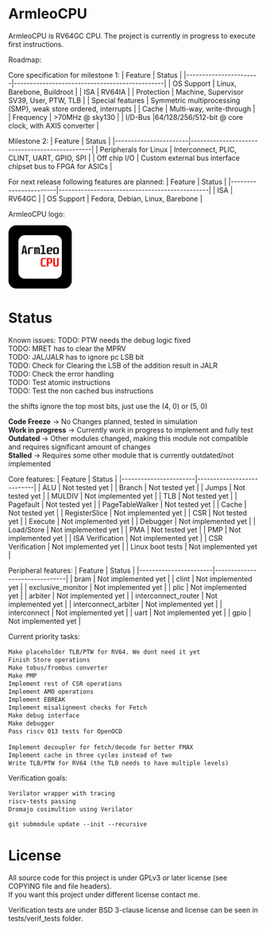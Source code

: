 # ArmleoCPU

ArmleoCPU is RV64GC CPU. The project is currently in progress to execute first instructions.


Roadmap:

Core specification for milestone 1:
| Feature               | Status                                        |
|-----------------------|-----------------------------------------------|
| OS Support            | Linux, Barebone, Buildroot               |
| ISA                   | RV64IA                                        |
| Protection            | Machine, Supervisor SV39, User, PTW, TLB      |
| Special features      | Symmetric multiprocessing (SMP), weak store ordered, interrupts |
| Cache                 | Multi-way, write-through |
| Frequency             | >70MHz @ sky130                               |
| I/D-Bus               |64/128/256/512-bit @ core clock, with AXI5 converter |

Milestone 2:
| Feature               | Status                                        |
|-----------------------|-----------------------------------------------|
| Peripherals for Linux | Interconnect, PLIC, CLINT, UART, GPIO, SPI    |
| Off chip I/O          | Custom external bus interface chipset bus to FPGA for ASICs |

For next release following features are planned:
| Feature               | Status                                        |
|-----------------------|-----------------------------------------------|
| ISA                   | RV64GC                                        |
| OS Support            | Fedora, Debian, Linux, Barebone               |

ArmleoCPU logo:

<img src="docs/Logo.png" alt="ArmleoCPU Logo" width="128"/>

# Status


Known issues:
TODO: PTW needs the debug logic fixed  
TODO: MRET has to clear the MPRV  
TODO: JAL/JALR has to ignore pc LSB bit  
TODO: Check for Clearing the LSB of the addition result in JALR  
TODO: Check the error handling  
TODO: Test atomic instructions  
TODO: Test the non cached bus instructions

the shifts ignore the top most bits, just use the (4, 0) or (5, 0)

**Code Freeze** -> No Changes planned, tested in simulation  
**Work in progress** -> Currently work in progress to implement and fully test  
**Outdated** -> Other modules changed, making this module not compatible and requires significant amount of changes  
**Stalled** -> Requires some other module that is currently outdated/not implemented  

Core features:
| Feature               | Status                    |
|-----------------------|---------------------------|
| ALU                   | Not tested yet            |
| Branch                | Not tested yet            |
| Jumps                 | Not tested yet            |
| MULDIV                | Not implemented yet       |
| TLB                   | Not tested yet            |
| Pagefault             | Not tested yet            |
| PageTableWalker       | Not tested yet            |
| Cache                 | Not tested yet            |
| RegisterSlice         | Not implemented yet       |
| CSR                   | Not tested yet            |
| Execute               | Not implemented yet       |
| Debugger              | Not implemented yet       |
| Load/Store            | Not implemented yet       |
| PMA                   | Not tested yet            |
| PMP                   | Not implemented yet       |
| ISA Verification      | Not implemented yet       |
| CSR Verification      | Not implemented yet       |
| Linux boot tests      | Not implemented yet       |

Peripheral features:
| Feature               | Status                        |
|-----------------------|-------------------------------|
| bram                  | Not implemented yet           |
| clint                 | Not implemented yet           |
| exclusive_monitor     | Not implemented yet           |
| plic              | Not implemented yet           |
| arbiter               | Not implemented yet           |
| interconnect_router   | Not implemented yet           |
| interconnect_arbiter  | Not implemented yet           |
| interconnect          | Not implemented yet           |
| uart                  | Not implemented yet           |
| gpio                  | Not implemented yet           |

Current priority tasks:
```
Make placeholder TLB/PTW for RV64. We dont need it yet
Finish Store operations
Make tobus/frombus converter
Make PMP
Implement rest of CSR operations
Implement AMO operations
Implement EBREAK
Implement misalignment checks for Fetch
Make debug interface
Make debugger
Pass riscv 013 tests for OpenOCD

Implement decoupler for fetch/decode for better FMAX
Implement cache in three cycles instead of two
Write TLB/PTW for RV64 (the TLB needs to have multiple levels)
```

Verification goals:
```
Verilator wrapper with tracing
riscv-tests passing
Dromajo cosimultion using Verilator
```

```
git submodule update --init --recursive

```

# License
All source code for this project is under GPLv3 or later license (see COPYING file and file headers).  
If you want this project under different license contact me.

Verification tests are under BSD 3-clause license and license can be seen in tests/verif_tests folder.

